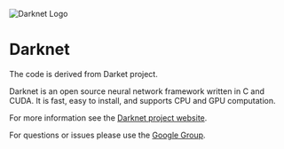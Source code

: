 ![Darknet Logo](http://pjreddie.com/media/files/darknet-black-small.png)

# Darknet #
The code is derived from Darket project.

Darknet is an open source neural network framework written in C and CUDA. It is fast, easy to install, and supports CPU and GPU computation.

For more information see the [Darknet project website](http://pjreddie.com/darknet).

For questions or issues please use the [Google Group](https://groups.google.com/forum/#!forum/darknet).
